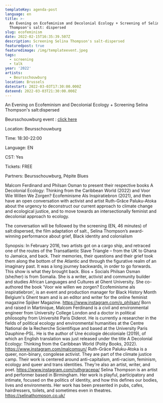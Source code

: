 ```yaml
---
templateKey: agenda-post
language: en
title: >-
  An Evening on Ecofeminism and Decolonial Ecology + Screening of Selina
  Thompson's salt: dispersed
slug: ecofeminism
date: 2022-02-15T16:35:39.507Z
description: Screening Selina Thompson's salt-dispersed
featuredpost: true
featuredimage: /img/templateevent.jpeg
tags:
  - screening
  - talk
year: '2022'
artists:
  - Beursschouwburg
location: Brussels
datestart: 2022-03-03T17:30:00.000Z
dateend: 2022-03-03T21:30:00.000Z
---
```

An Evening on Ecofeminism and Decolonial Ecology + Screening Selina Thompson's salt:dispersed

Beursschouwburg event : [click here](https://beursschouwburg.be/en/events/byebyebook/)

Location: Beursschouwburg

Time: 18:30-22:00

Language: EN

CST: Yes

Tickets: FREE

Partners: Beursschouwburg, Pépite Blues

Malcom Ferdinand and Philsan Osman to present their respective books A Decolonial Ecology: Thinking from the Caribbean World (2022) and Voor Wie Willen We Zorgen? Ecofeminisme Als Inspiratiebron (2021), and then have an open conversation with activist and artist Ruth-Grâce Paluku-Atoka about the urgency to deconstruct our current approach to climate change and ecological justice, and to move towards an intersectionally feminist and decolonial approach to ecology.

The conversation will be followed by the screening (EN, 46 minutes) of salt:dispersed, the film adaptation of salt., Selina Thompson’s award-winning performance about grief, Black identity and colonialism

Synopsis: In February 2016, two artists got on a cargo ship, and retraced one of the routes of the Transatlantic Slave Triangle – from the UK to Ghana to Jamaica, and back. Their memories, their questions and their grief took them along the bottom of the Atlantic and through the figurative realm of an imaginary past. It was a long journey backwards, in order to go forwards. This show is what they brought back.
Bios + Socials
Philsan Osman (she/her) is from Somalia. She is a writer, activist and community builder and studies African Languages and Cultures at Ghent University. She co-authored the book 'Voor wie willen we zorgen? Ecofeminisme als inspiratiebron', is an event and production manager for Black History Month Belgium's Ghent team and is an editor and writer for the online feminist magazine Spijker Magazine.
https://www.instagram.com/o_philsan/
Born and raised in Martinique, Malcom Ferdinand is a civil and environmental engineer from University College London and a doctor in political philosophy from Université Paris Diderot. He is currently a researcher in the fields of political ecology and environmental humanities at the Centre National de la Recherche Scientifique and based at the University Paris Dauphine-PSL. He is the author of Une écologie décoloniale (2019), of which an English translation was just released under the title A Decolonial Ecology: Thinking from the Caribbean World (Polity Books, 2022).
https://www.instagram.com/malcomsun/
Ruth-Grâce Paluku-Atoka is a queer, non-binary, congolese activist. They are part of the climate justice camp. Their work is centered around anti-capitalism, anti-racism, feminism, ecology and queer and trans identities. They're also an artist, writer, and poet.
https://www.instagram.com/ruthgracepa/
Selina Thompson is an artist and performer based in Birmingham. Her work is playful, participatory and intimate, focused on the politics of identity, and how this defines our bodies, lives and environments. Her work has been presented in pubs, cafes, hairdressers, toilets, and sometimes even in theatres.
https://selinathompson.co.uk/

